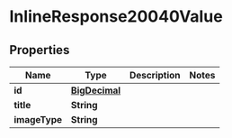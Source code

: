 

# InlineResponse20040Value

## Properties

Name | Type | Description | Notes
------------ | ------------- | ------------- | -------------
**id** | [**BigDecimal**](BigDecimal.md) |  | 
**title** | **String** |  | 
**imageType** | **String** |  | 



